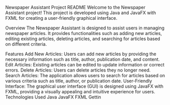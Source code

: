 
Newspaper Assistant Project README
Welcome to the Newspaper Assistant project! This project is developed using Java and JavaFX with FXML for creating a user-friendly graphical interface.

Overview
The Newspaper Assistant is designed to assist users in managing newspaper articles. It provides functionalities such as adding new articles, editing existing articles, deleting articles, and searching for articles based on different criteria.

Features
Add New Articles: Users can add new articles by providing the necessary information such as title, author, publication date, and content.
Edit Articles: Existing articles can be edited to update information or correct errors.
Delete Articles: Users can delete articles they no longer need.
Search Articles: The application allows users to search for articles based on various criteria such as title, author, or publication date.
User-Friendly Interface: The graphical user interface (GUI) is designed using JavaFX with FXML, providing a visually appealing and intuitive experience for users.
Technologies Used
Java
JavaFX
FXML
Gettin
